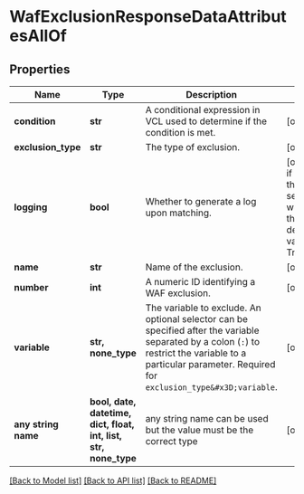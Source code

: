 # WafExclusionResponseDataAttributesAllOf


## Properties
Name | Type | Description | Notes
------------ | ------------- | ------------- | -------------
**condition** | **str** | A conditional expression in VCL used to determine if the condition is met. | [optional] 
**exclusion_type** | **str** | The type of exclusion. | [optional] 
**logging** | **bool** | Whether to generate a log upon matching. | [optional]  if omitted the server will use the default value of True
**name** | **str** | Name of the exclusion. | [optional] 
**number** | **int** | A numeric ID identifying a WAF exclusion. | [optional] 
**variable** | **str, none_type** | The variable to exclude. An optional selector can be specified after the variable separated by a colon (`:`) to restrict the variable to a particular parameter. Required for `exclusion_type&#x3D;variable`. | [optional] 
**any string name** | **bool, date, datetime, dict, float, int, list, str, none_type** | any string name can be used but the value must be the correct type | [optional]

[[Back to Model list]](../README.md#documentation-for-models) [[Back to API list]](../README.md#documentation-for-api-endpoints) [[Back to README]](../README.md)


